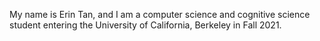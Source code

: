 My name is Erin Tan, and I am a computer science and cognitive science student entering the University of California, Berkeley in Fall 2021. 
